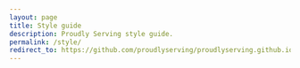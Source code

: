```yaml
---
layout: page
title: Style guide
description: Proudly Serving style guide.
permalink: /style/
redirect_to: https://github.com/proudlyserving/proudlyserving.github.io/wiki/Style-guide
---
```


